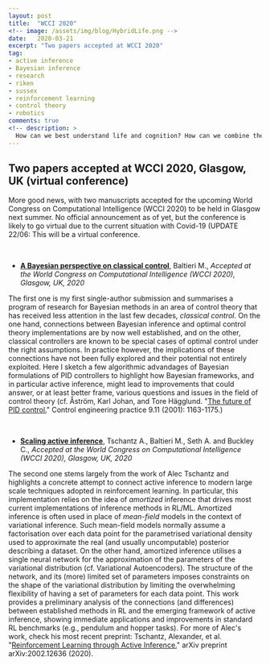 ```yaml
---
layout: post
title:  "WCCI 2020"
<!-- image: /assets/img/blog/HybridLife.png -->
date:   2020-03-21
excerpt: "Two papers accepted at WCCI 2020"
tag:
- active inference
- Bayesian inference
- research
- riken
- sussex
- reinforcement learning
- control theory
- robotics
comments: true
<!-- description: >
  How can we best understand life and cognition? How can we combine the results of different technological advances with natural organisms? -->
---
```



## Two papers accepted at WCCI 2020, Glasgow, UK (virtual conference)
More good news, with two manuscripts accepted for the upcoming World Congress on Computational Intelligence (WCCI 2020) to be held in Glasgow next summer. No official announcement as of yet, but the conference is likely to go virtual due to the current situation with Covid-19 (UPDATE 22/06: This will be a virtual conference.


&nbsp;
&nbsp;

- **[A Bayesian perspective on classical control](https://arxiv.org/abs/2004.10288)**, Baltieri M., *Accepted at the World Congress on Computational Intelligence (WCCI 2020), Glasgow, UK, 2020* 

The first one is my first single-author submission and summarises a program of research for Bayesian methods in an area of control theory that has received less attention in the last few decades, *classical control*. On the one hand, connections between Bayesian inference and optimal control theory implementations are by now well established, and on the other, classical controllers are known to be special cases of optimal control under the right assumptions. In practice however, the implications of these connections have not been fully explored and their potential not entirely exploited. Here I sketch a few algorithmic advandages of Bayesian formulations of PID controllers to highlight how Bayesian frameworks, and in particular active inference, might lead to improvements that could answer, or at least better frame, various questions and issues in the field of control theory (cf. Åström, Karl Johan, and Tore Hägglund. "[The future of PID control.](https://www.sciencedirect.com/science/article/abs/pii/S0967066101000624)" Control engineering practice 9.11 (2001): 1163-1175.)    

&nbsp;
&nbsp;



- **[Scaling active inference](https://arxiv.org/abs/1911.10601)**, Tschantz A., Baltieri M., Seth A. and Buckley C., *Accepted at the World Congress on Computational Intelligence (WCCI 2020), Glasgow, UK, 2020*

The second one stems largely from the work of Alec Tschantz and highlights a concrete attempt to connect active inference to modern large scale techniques adopted in reinforcement learning. In particular, this implementation relies on the idea of *amortized* inference that drives most current implementations of inference methods in RL/ML. Amortized inference is often used in place of *mean-field* models in the context of variational inference. Such mean-field models normally assume a factorisation over each data point for the parametrised variational density used to approximate the real (and usually uncomputable) posterior describing a dataset. On the other hand, amortized inference utilises a single neural network for the approximation of the parameters of the variational distribution (cf. Variational Autoencoders). The structure of the network, and its (more) limited set of parameters imposes constraints on the shape of the variational distribution by limiting the overwhelming flexibility of having a set of parameters for each data point. This work provides a preliminary analysis of the connections (and differences) between established methods in RL and the emerging framework of active inference, showing immediate applications and improvements in standard RL benchmarks (e.g., pendulum and hopper tasks). For more of Alec's work, check his most recent preprint: Tschantz, Alexander, et al. "[Reinforcement Learning through Active Inference.](https://arxiv.org/abs/2002.12636)" arXiv preprint arXiv:2002.12636 (2020).